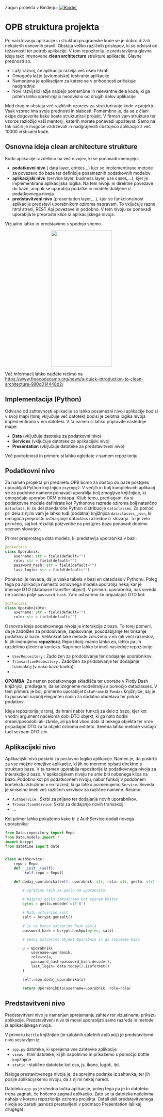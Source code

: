 
Zagon projekta v Binderju: [![Binder](https://mybinder.org/badge_logo.svg)](https://mybinder.org/v2/gh/gasperxy/opb-struktura-projekta/main?urlpath=proxy%2F8080)

# OPB struktura projekta
Pri načrtovanju aplikacije in strukturi programske kode se je dobro držati nekaterih osnovnih pravil. Obstaja veliko različnih pristopov, ki so odvisni od težavnosti ter potreb aplikacije. V tem repozitoriju je predstavljena glavna ideja tako imenovane **clean architecture** strukture aplikacije.
Glavne prednosti so:
* Lažji razvoj, če aplikacijo razvija več oseb hkrati
* Omogoča lažje (avtomatsko) testiranje aplikacije
* Namenjena je aplikacijam za katere se v prihodnosti pričakuje nadgradnje
* Novi razvijalci lažje najdejo pomembne in relevantne dele kode, ki ga potem lahko spreminjajo neodvisno od drugih delov aplikacije

Med drugim obstaja več različnih vzorcev za strukturiranje kode v projektu. Vsak vzorec ima svoje prednosti in slabosti. Pomembno je, da se z člani ekipe dogovorite kako boste strukturirali projekt. V firmah vam strukturo ter vzorce razložijo vaši mentorji, katerih morate ponavadi upoštevat. Samo na tak način je mogoče vzdrževati in nadgrajevati obstoječo aplikacijo z več 10000 vrsticami kode.
  
## Osnovna ideja clean architecture strukture
  
Kodo aplikacije razdelimo na več nivojev, ki se ponavadi imenujejo:
  * **podatkovni nivo** ( data layer, entites,..) kjer so implementirane metode za povezavo do baze ter definicije posameznih podatkovnih modelov
  * **aplikacijski nivo** (service layer, business layer, use cases,...), kjer je implementirana aplikacijska logika. Na tem nivoju ni direktne povezave do baze, ampak se uporablja podatke in modele dobljene iz podatkovnega nivoja.
  *  **predstavitveni nivo** (presentation layer,...), kjer se funkcionalnost aplikacije predstavi uporabnikom oziroma napravam. To vključuje razne html strani, REST Api povezave in podobno. V tem nivoju se ponavadi uporablja le preproste klice iz aplikacijskega nivoja.

Vizualno lahko to predstavimo s spodnjo shemo
<p align="center">
      <img width="200" height="450" src="https://github.com/gasperxy/opb-struktura-projekta/assets/3481918/3a227b87-81b7-41a9-b81c-306a00ab5330">
    </p>

Več informacij lahko najdete recimo na https://www.freecodecamp.org/news/a-quick-introduction-to-clean-architecture-990c014448d2/

## Implementacija (Python)
Odvisno od zahtevnosti aplikacije so lahko posamezni nivoji aplikacije bodisi v svoji mapi (torej vključuje več datotek) bodisi je celotna logika nivoja implementirana v eni datoteki.
V ta namen si lahko pripravite naslednje mape:
* **Data** (vključuje datoteke za podatkovni nivo)
* **Services** (vključuje datoteke za aplikacijski nivo)
* **Presentation** (vključuje datoteke za predstavitveni nivo)

Več podrobnosti in primere si lahko ogledate v samem repozitoriju.

## Podatkovni nivo

Za namen projekta pri predmetu OPB bomo za dostop do baze postgres uporabljali Python knjižnjico `psycopg2`. V večjih in bolj kompleksnih aplikacij se za podobne namene ponavadi uporablja bolj zmogljive knjižnjice, ki omogočajo uporabo ORM pristopa.
Kljub temu, predlagam, da si podatkovne modele definirate kot Pythonove razrede oziroma bolj natančno `dataclass`, ki so del standardne Python distribucije `dataclasses`. Za pomoč pri delu z njimi vam je lahko tudi (dodatna) knjižnjica `dataclasses_json`, ki omogoča preprosto ustvarjanje dataclass razredov iz slovarja. To je zelo priročno, saj kot rezultat poizvedbe na postgres bazo ponavadi dobimo seznam slovarjev.

Primer preprostega data modela, ki predstavlja uporabnika v bazi:

```python
@dataclass
class Uporabnik:
    username: str = field(default="")
    role: str = field(default="")
    password_hash: str = field(default="")
    last_login: str = field(default="")
```


Ponavadi je navada, da je vsaka tabela v bazi en dataclass v Pythonu. Poleg tega pa aplikacija namesto osnovnega modela uporablja nekaj kar je imenuje DTO (database transffer object). V primeru uporabnika, nas seveda ne zanima polje `password_hash`. Zato ustvarimo še pripadajoč DTO kot:
```python
@dataclass
class UporabnikDto:
    username: str = field(default="")
    role: str = field(default="")
```

Osnovna ideja podatkovnega nivoja je interakcija z bazo. To torej pomeni, da je zadolžen za pridobivanje, zapisovanje, posodabljanje ter brisanje podatkov iz baze. Velikokrat take metode združimo v en (ali več) razredov, ki jih imenujemo **repozitorij**. Repozitorij imamo lahko en, lahko pa jih razdelimo glede na konteks. Naprimer lahko bi imeli naslednje repozitorije:
*  `UserRepository` : Zadolžen za prodobivanje ter dodajanje uporabnikov.
*  `TransactionRepository` : Zadolžen za pridobivanje ter dodajanje transakcij (v našo bazo banka).
*  ...
  
**OPOMBA**: Za namen podatkovnega skladišča ter uporabe v Plotly Dash knjižnjici, predlagam, da se izogneme modeliranju s pomočjo dataclasses.
V tem primeru je bolj primerno uporabljat `DataFrame` iz `Pandas` knjižnjice, saj je to ponavadi najbolj eleganten način za dodatno obdelavo ter prikaz podatkov.


Ideja repozitorija je torej, da hrani nabor funkcij za delo z bazo, kjer kot vhodni argument načeloma dobi DTO objekt, ki ga nato bodisi shrani/posodobi ali izbriše, ali pa kot vhod dobi id nekega objekta ter vrne pripadajoč DTO za ta objekt oziroma entiteto. Seveda lahko metode vračajo tudi seznam DTO-jev.

## Aplikacijski nivo

Aplikacijski nivo poskrbi za poslovno logiko aplikacije. Namen je, da poskrbi za vse možne omejitve aplikacije, ki jih ne moremo opisati direktno s strukturo baze. V ta namen uporablja repozitorije iz podatkovnega nivoja za interakcijo z bazo. V aplikacijskem nivoju ne sme biti nobenega klica na bazo. Podobno kot pri podatkovnem nivoju, nabor funkcij v podobnem kontekstu združimo v en razred, ki ga lahko poimenujemo `Service`. Seveda je smiselno imeti več različnih servisov za različne namene. Recimo:
* `AuthService` : Skrbi za prijavo ter dodajanje novih uporabnikov.
* `TransactionService`: Skrbi za dodajanje novih transakcij.
* ...

Kot primer lahko pokažemo kako bi z AuthService dodali novega uporabnika:

```python
from Data.repository import Repo
from Data.models import *
import bcrypt
from datetime import date


class AuthService:
    repo : Repo
    def __init__(self):
         self.repo = Repo()

    def dodaj_uporabnika(self, uporabnik: str, rola: str, geslo: str) -> UporabnikDto:

        # zgradimo hash za geslo od uporabnika

        # Najprej geslo zakodiramo kot seznam bajtov
        bytes = geslo.encode('utf-8')
  
        # Nato ustvarimo salt
        salt = bcrypt.gensalt()
        
        # In na koncu ustvarimo hash gesla
        password_hash = bcrypt.hashpw(bytes, salt)

        # Sedaj ustvarimo objekt Uporabnik in ga zapišemo bazo

        u = Uporabnik(
            username=uporabnik,
            role=rola,
            password_hash=password_hash.decode(),
            last_login= date.today().isoformat()
        )

        self.repo.dodaj_uporabnika(u)

        return UporabnikDto(username=uporabnik, role=rola)
```

## Predstavitveni nivo

Predstavitveni nivo je namenjen sprejemanju zahtev ter vizualnemu prikazu aplikacije. Predstavitveni nivo bi moral uporabljati samo razrede in metode iz 
aplikacijskega nivoja.

V primeru `bottle` knjižnjice (in splošnih spletnih aplikacij) je predstavitveni nivo sestavljen iz:
* `app.py` datoteke, ki sprejema vse zahtevke aplikacije
* `views` : html datoteke, ki jih napolnimo in prikažemo s pomočjo bottle knjižnjice
* `static` : statične datoteke kot css, js, ikone, logoti, itd.

Naloga prestavitvenega nivoja je, da sprejme podatke iz zahtevka, ter jih pošlje aplikacijskemu nivoju, da z njimi nekaj naredi.

Datoteka `app.py` je vhodna točka aplikacije, poleg tega pa je to datoteko treba zagnati, če hočemo zagnati aplikacijo. Zato se ta datoteka 
načeloma nahaja v korenu repozitorija oziroma projekta. Ostali deli predstavitvenega nivoja so zaradi jasnosti prestavljeni v podmaco Presentation (ali kaj drugega).


##
